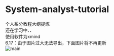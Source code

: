 # System-analyst-tutorial
 个人系分教程大纲提炼<br>
 还在学习中、、<br>
 使用软件为xmind<br>
 6.17：由于图片过大无法导出，下面图片将不再更新<br>
![main](main.png)
